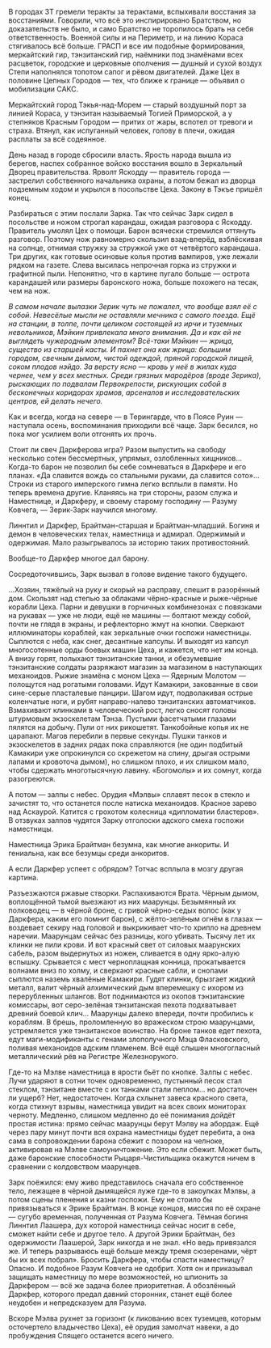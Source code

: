 В городах ЗТ гремели теракты за терактами, вспыхивали восстания за восстаниями. Говорили, что всё это инспирировано Братством, но доказательств не было, и само Братство не торопилось брать на себя ответственность. Военной силы и на Периметр, и на линию Кораса стягивалось всё больше. ГРАСП и все им подобные формирования, меркайтский гир, тэнзитанский гир, наёмники под знамёнами всех расцветок, городские и церковные ополчения — душный и сухой воздух Степи наполнялся топотом сапог и рёвом двигателей. Даже Цех в половине Цепных Городов — тех, что ближе к границе — объявил о мобилизации САКС.

Меркайтский город Тэкья-над-Морем — старый воздушный порт за линией Кораса, у тэнзитан называемый Тогией Приморской, а у степняков Красным Городом — притих от жары, вспотел от тревоги и страха. Втянул, как испуганный человек, голову в плечи, ожидая расплаты за всё содеянное.

День назад в городе сбросили власть. Ярость народа вышла из берегов, наспех собранное войско восстания вошло в Зеркальный Дворец правительства. Ярволт Яскодду — правитель города — застрелил собственного начальника охраны, а потом бежал из дворца подземным ходом и укрылся в посольстве Цеха. Закону в Тэкъе пришёл конец.

Разбираться с этим послали Зарка. Так что сейчас Зарк сидел в посольстве и ножом строгал карандаш, ожидая разговора с Яскодду. Правитель умолял Цех о помощи. Барон всячески стремился оттянуть разговор. Поэтому нож равномерно скользил взад-вперёд, взблёскивая на солнце, отнимая стружку за стружкой уже от четвёртого карандаша. Три других, как готовые осиновые колья против вампиров, уже лежали рядком на газете. Слева высилась непрочная горка из стружки и графитной пыли. Непонятно, что в картине пугало больше — острота карандашей или размеры баронского ножа, больше похожего на тесак, чем на нож.

*В самом начале вылазки Зерик чуть не пожалел, что вообще взял её с собой. Невесёлые мысли не оставляли мечника с самого поезда. Ещё на станции, в толпе, почти целиком состоящей из ирчи и туземных невольников, Мэйкин привлекала много внимания. Да и как ей не выглядеть чужеродным элементом? Всё-таки Мэйкин — жрица, существо из старшей касты. И пахнет она как жрица: большим городом, свечным дымом, чистой одеждой, пряной городской пищей, соком плодов нэйдо. За версту ясно — кровь у неё в жилах куда чернее, чем у всех местных. Среди грязных мародёров (вроде Зерика), рыскающих по подвалам Первокрепости, рискующих собой в бесконечных коридорах храмов, арсеналов и исследовательских центров, ей делать нечего.*

Как и всегда, когда на севере — в Терингарде, что в Поясе Руин — наступала осень, воспоминания приходили всё чаще. Зарк бесился, но пока мог усилием воли отгонять их прочь.

Стоит ли свеч Даркферова игра? Разом выпустить на свободу несколько сотен бессмертных, упрямых, озлобленных хищников… Когда-то барон не позволил бы себе сомневаться в Даркфере и его планах. «Да славится вождь со стальными руками, да славится сото»… Строки из старого имперского гимна легко всплыли в памяти. Но теперь времена другие. Кланяясь на три стороны, разом служа и Наместнице, и Даркферу, и своему старому господину — Разуму Ковчега, — Зерик-Зарк научился многому.

Линнтил и Даркфер, Брайтман-старшая и Брайтман-младший. Богиня и демон в человеческих телах, наместница и адмирал. Одержимый и одержимая. Мало разыгрывалось за историю таких противостояний.

Вообще-то Даркфер многое дал барону.



Сосредоточившись, Зарк вызвал в голове видение такого будущего.

…Хозяин, тяжёлый на руку и скорый на расправу, спешит в разорённый дом. Скользят над степью за облаками чёрно-красные и рыже-чёрные корабли Цеха. Парни и девушки в горчичных комбинезонах с повязками на рукавах — уже не люди, ещё не машины — болтают между собой, почти не глядя в экраны, и рефлекторно жмут на кнопки. Сверкают иллюминаторы кораблей, как зеркальные очки госпожи наместницы. Сыплются с неба, как снег, десантные капсулы. И выходят из капсул многосотенные орды боевых машин Цеха, и кажется, что нет им конца. А внизу горят, полыхают тэнзитанские танки, и обезумевшие тэнзитанские солдаты разряжают магазин за магазином в наступающих механоидов. Рыжие знамёна с моном Цеха — Ядерным Молотом — полощутся над рогатыми головами. Идут Камакири, закованные в свои сине-серые пласталевые панцири. Шагом идут, подволакивая острые коленчатые ноги, и рубят направо-налево тэнзитанских автоматчиков. Взмахивают клинками в человеческий рост, легко сносят головы штурмовым экзоскелетам Тэнза. Пустыми фасетчатыми глазами пялятся на добычу. Пули от них рикошетят. Танкобойные копья их не царапают. Магов перебили в первые секунды. Пушки танков и экзоскелетов в задних рядах пока справляются (не один подбитый Камакири уже опрокинулся со скрежетом на спину, дрыгая острыми лапами и кровоточа дымом), но слишком плохо, и их слишком мало, чтобы сдержать многотысячную лавину. «Богомолы» и их сомнут, когда разогреются.

А потом — залпы с небес. Орудия «Мэлвы» сплавят песок в стекло и зачистят то, что останется после натиска механоидов. Красное зарево над Аскаурой. Катится с грохотом колесница «дипломатии бластеров». В отзвуках залпов чудятся Зарку отголоски адского смеха госпожи наместницы.

Наместница Эрика Брайтман безумна, как многие анкориты. И гениальна, как все безумцы среди анкоритов.

А если Даркфер успеет с обрядом? Тотчас всплыла в мозгу другая картина.

Разъезжаются ржавые створки. Распахиваются Врата. Чёрным дымом, воплощённой тьмой выезжают из них маарунцы. Безымянный их полководец — в чёрной броне, с гривой чёрно-седых волос (как у Даркфера, каким его помнит барон), с жёлто-зелёным огнём в глазах — воздевает секиру над головой и выкрикивает что-то хрипло на древнем наречии. Маарунцам сейчас без разницы, кого убивать. Тысячу лет их клинки не пили крови. И вот красный свет от силовых маарунских сабель, разом выдернутых из ножен, сливается в одну ярко-алую вспышку. Срывается с мест черноплащная конница, прокатывается волнами вниз по холму, и сверкают красные сабли, и снопами сыплются наземь хвалёные Камакири. Гудят клинки, брызгает жидкий металл, валит чёрный алхимический дым вперемешку с ихором из перерубленных шлангов. Вот поднимаются из окопов тэнзитанские комиссары, вот серо-зелёная тэнзитанская пехота подхватывает древний боевой клич… Маарунцы далеко впереди, почти пробились к кораблям. В брешь, проломленную во вражеском строю маарунцами, устремляется уже тэнзитанское воинство. На броне танков едет пехота, едут маги-модификанты с генами злополучного Мэца Фласковского, поливая механоидов адским пламенем. Всё ещё слышен многогласный металлический рёв на Регистре Железнорукого.

Где-то на Мэлве наместница в ярости бьёт по кнопке. Залпы с небес. Лучи ударяют в сотни точек одновременно, пустынный песок стал стеклом, тэнзитане вместе с их танками стали пеплом... но достаточен ли ущерб? Нет, недостаточен. Когда схлынет завеса красного света, когда стихнут взрывы, наместница увидит на всех своих мониторах черноту. Медленно, слишком медленно до её понимания дойдёт простая истина: прямо сейчас маарунцы берут Мэлву на абордаж.
Ещё через пару минут почти вся охрана наместницы будет перебита, а она сама в сопровождении барона сбежит с позором на челноке, активировав на Мэлве самоуничтожение. Это если сбежит. Может быть, даже баронские способности Рыцаря-Чистильщика окажутся ничем в сравнении с колдовством маарунцев.

Зарк поёжился: ему живо представилось сначала его собственное тело, лежащее в чёрной дымящейся луже где-то в закоулках Мэлвы, а потом сцены пленения и казни госпожи. Ему не стоило бы привязываться к Эрике Брайтман. В конце концов, миссия по её охране — сугубо временная, полученная от Разума Ковчега. Тёмная богиня Линнтил Лаашера, дух которой наместница сейчас носит в себе, сможет найти себе и другое тело. А другой Эрики Брайтман, без одержимости Лаашерой, Зарк никогда и не знал. «Но ведь привязался же. И теперь разрываюсь ещё больше между тремя сюзеренами, чёрт бы их всех побрал». Бросить Даркфера, чтобы спасти наместницу? Опасно. И подобное Разум Ковчега не одобрит. Хотя он и приказывал защищать наместницу по мере возможностей, но шпионить за Даркфером — всё же задача более приоритетная. А обозлённый Даркфер, которого предал давний сторонник, станет ещё более неудобен и непредсказуем для Разума.

Вскоре Мэлва рухнет за горизонт (к ликованию всех туземцев, которым осточертело владычество Цеха), её орудия замолчат навеки, а до пробуждения Спящего останется всего ничего.
